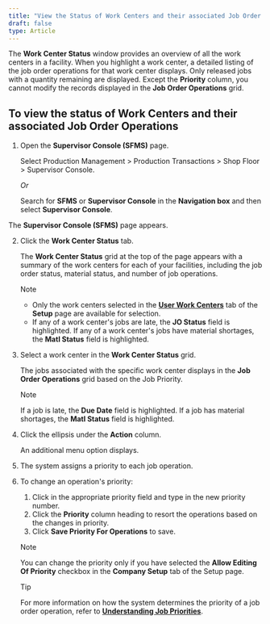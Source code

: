 ```yaml
---
title: "View the Status of Work Centers and their associated Job Order Operations"
draft: false
type: Article
---
```


The **Work Center Status** window provides an overview of all the work centers in a facility. When you highlight a work center, a detailed listing of the job order operations for that work center displays. Only released jobs with a quantity remaining are displayed. Except the **Priority** column, you cannot modify the records displayed in the **Job Order Operations** grid.

## To view the status of Work Centers and their associated Job Order Operations

1.  Open the **Supervisor Console (SFMS)** page.

    Select Production Management > Production Transactions > Shop Floor > Supervisor Console.

    *Or*

      Search for **SFMS** or **Supervisor Console** in the **Navigation box** and then select **Supervisor Console**.

   The **Supervisor Console (SFMS)** page appears.

2.  Click the **Work Center Status** tab.

    The **Work Center Status** grid at the top of the page appears with a summary of the work centers for each of your facilities, including the job order status, material status, and number of job operations.

    >[!Note]
    >- Only the work centers selected in the **[User Work Centers](user-work-centers.md)** tab of the **Setup** page are available for selection. <li>If any of a work center's jobs are late, the **JO Status** field is highlighted. If any of a work center's jobs have material shortages, the **Matl Status** field is highlighted.
3.  Select a work center in the **Work Center Status** grid.

    The jobs associated with the specific work center displays in the **Job Order Operations** grid based on the Job Priority.
    >[!Note]
    >If a job is late, the **Due Date** field is highlighted. If a job has material shortages, the
**Matl Status** field is highlighted.


4.  Click the ellipsis under the **Action** column.

    An additional menu option displays.

5.  The system assigns a priority to each job operation.
6.  To change an operation's priority:
    1.  Click in the appropriate priority field and type in the new priority number.
    1.  Click the **Priority** column heading to resort the operations based on the changes in priority.
    2.  Click **Save Priority For Operations** to save.

    >[!Note]
    >You can change the priority only if you have selected the **Allow Editing Of Priority**
checkbox in the **Company Setup** tab of the Setup page.

    >[!Tip]
    >For more information on how the system determines the priority of a job order operation, refer to **[Understanding Job Priorities](understanding-job-priorities.md)**.